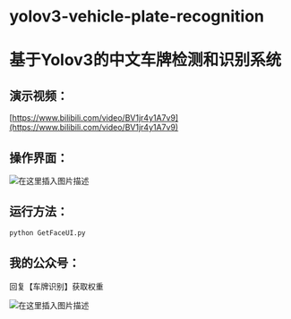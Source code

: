 # yolov3-vehicle-plate-recognition

# 基于Yolov3的中文车牌检测和识别系统

## 演示视频：

[https://www.bilibili.com/video/BV1jr4y1A7v9](https://www.bilibili.com/video/BV1jr4y1A7v9)

## 操作界面：

![在这里插入图片描述](https://img-blog.csdnimg.cn/20210330110824672.png?x-oss-process=image/watermark,type_ZmFuZ3poZW5naGVpdGk,shadow_10,text_aHR0cHM6Ly9ibG9nLmNzZG4ubmV0L3dlaXhpbl80NDkzNjg4OQ==,size_16,color_FFFFFF,t_70)


## 运行方法：

```bash
python GetFaceUI.py
```

## 我的公众号：

回复【车牌识别】获取权重

![在这里插入图片描述](https://img-blog.csdnimg.cn/2021033011081636.png?x-oss-process=image/watermark,type_ZmFuZ3poZW5naGVpdGk,shadow_10,text_aHR0cHM6Ly9ibG9nLmNzZG4ubmV0L3dlaXhpbl80NDkzNjg4OQ==,size_16,color_FFFFFF,t_70)
